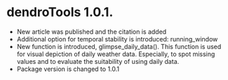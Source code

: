 # dendroTools 1.0.1.

* New article was published and the citation is added
* Additional option for temporal stability is introduced: running_window
* New function is introduced, glimpse_daily_data(). This function is used for visual depiction of daily weather data. Especially, to spot missing values and to evaluate the suitability of using daily data. 
* Package version is changed to 1.0.1
